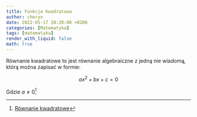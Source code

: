 ```yaml
---
title: Funkcja kwadratowa
author: cheryx
date: 2022-05-17 20:20:00 +0200
categories: [Matematyka]
tags: [matematyka]
render_with_liquid: false
math: true
---
```


Równanie kwadratowe to jest równanie algebraiczne z jedną nie wiadomą, którą można zapisać w formie:

$$ax^2 + bx + c = 0$$

Gdzie $a\neq0$[^wzor]

[^wzor]: [Równanie kwadratowe](https://en.wikipedia.org/wiki/Quadratic_equation)